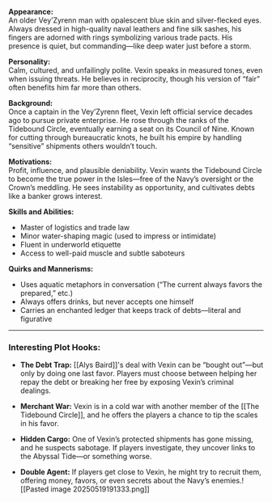 **Appearance:**  
An older Vey’Zyrenn man with opalescent blue skin and silver-flecked eyes. Always dressed in high-quality naval leathers and fine silk sashes, his fingers are adorned with rings symbolizing various trade pacts. His presence is quiet, but commanding—like deep water just before a storm.

**Personality:**  
Calm, cultured, and unfailingly polite. Vexin speaks in measured tones, even when issuing threats. He believes in reciprocity, though his version of “fair” often benefits him far more than others.

**Background:**  
Once a captain in the Vey’Zyrenn fleet, Vexin left official service decades ago to pursue private enterprise. He rose through the ranks of the Tidebound Circle, eventually earning a seat on its Council of Nine. Known for cutting through bureaucratic knots, he built his empire by handling “sensitive” shipments others wouldn’t touch.

**Motivations:**  
Profit, influence, and plausible deniability. Vexin wants the Tidebound Circle to become the true power in the Isles—free of the Navy’s oversight or the Crown’s meddling. He sees instability as opportunity, and cultivates debts like a banker grows interest.

**Skills and Abilities:**

- Master of logistics and trade law
- Minor water-shaping magic (used to impress or intimidate)
- Fluent in underworld etiquette
- Access to well-paid muscle and subtle saboteurs

**Quirks and Mannerisms:**

- Uses aquatic metaphors in conversation (“The current always favors the prepared,” etc.)
- Always offers drinks, but never accepts one himself
- Carries an enchanted ledger that keeps track of debts—literal and figurative

---

### **Interesting Plot Hooks:**

- **The Debt Trap:** [[Alys Baird]]'s deal with Vexin can be “bought out”—but only by doing one last favor. Players must choose between helping her repay the debt or breaking her free by exposing Vexin’s criminal dealings.
    
- **Merchant War:** Vexin is in a cold war with another member of the [[The Tidebound Circle]], and he offers the players a chance to tip the scales in his favor.
    
- **Hidden Cargo:** One of Vexin’s protected shipments has gone missing, and he suspects sabotage. If players investigate, they uncover links to the Abyssal Tide—or something worse.
    
- **Double Agent:** If players get close to Vexin, he might try to recruit them, offering money, favors, or even secrets about the Navy’s enemies.![[Pasted image 20250519191333.png]]
